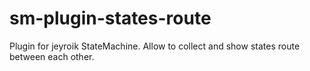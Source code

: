 # sm-plugin-states-route
Plugin for jeyroik StateMachine. Allow to collect and show states route between each other.
